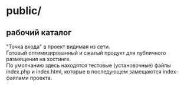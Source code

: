 # public/
## рабочий каталог

"Точка входа" в проект видимая из сети.  
Готовый оптимизированный и сжатый продукт для публичного размещения на хостинге.  
По умолчанию здесь находятся тестовые (установочные) файлы index.php и index.html, которые в последующем замещаются index-файлами проекта.